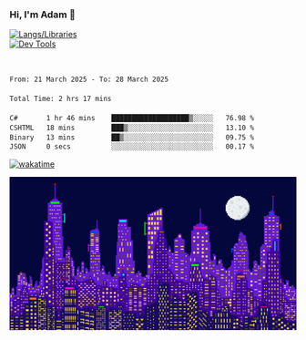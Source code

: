 ### Hi, I'm Adam 👋

[![Langs/Libraries](https://skillicons.dev/icons?i=cs,dotnet,js,css,html,sass,ts,jquery,bootstrap)](https://skillicons.dev)
<br/>
[![Dev Tools](https://skillicons.dev/icons?i=git,github,githubactions,visualstudio)](https://skillicons.dev)

<br/>

<!--START_SECTION:waka-->

```txt
From: 21 March 2025 - To: 28 March 2025

Total Time: 2 hrs 17 mins

C#       1 hr 46 mins    ███████████████████▒░░░░░   76.98 %
CSHTML   18 mins         ███▒░░░░░░░░░░░░░░░░░░░░░   13.10 %
Binary   13 mins         ██▒░░░░░░░░░░░░░░░░░░░░░░   09.75 %
JSON     0 secs          ░░░░░░░░░░░░░░░░░░░░░░░░░   00.17 %
```

<!--END_SECTION:waka-->

[![wakatime](https://wakatime.com/badge/user/2234bda2-efd3-47c5-8724-79108edfe9aa.svg)](https://wakatime.com/@2234bda2-efd3-47c5-8724-79108edfe9aa)

![Pixelated city at night](./media/city.gif)
